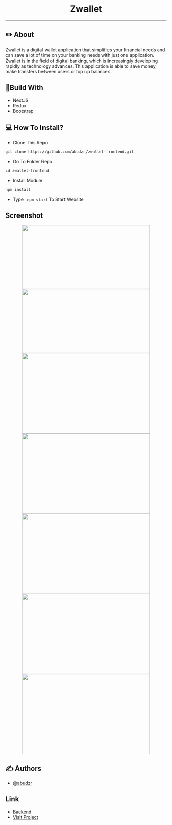 <h1 align="center">
  Zwallet
</h1>

---

## ✏️ About

Zwallet is a digital wallet application that simplifies your financial needs and can save a lot of time on your banking needs with just one application. Zwallet is in the field of digital banking, which is increasingly developing rapidly as technology advances. This application is able to save money, make transfers between users or top up balances.


## 🔖Build With
- NextJS
- Redux
- Bootstrap

## 💻 How To Install?
- Clone This Repo
```
git clone https://github.com/abudzr/zwallet-frontend.git
```
- Go To Folder Repo
```
cd zwallet-frontend
```
- Install Module
```
npm install
```
- Type ``` npm start``` To Start Website


## Screenshot
<p align="center">
  <span>
    <img width="400" height="200" src="https://user-images.githubusercontent.com/68935056/119043416-3a31f780-b9e3-11eb-8005-633540a08362.PNG">   
    <img width="400" height="200" src="https://user-images.githubusercontent.com/68935056/119046735-4324c800-b9e7-11eb-80aa-032159231cd3.png">   
    <img width="400" height="250" src="https://user-images.githubusercontent.com/68935056/119278798-c2b5cf80-bc51-11eb-82e5-da4351a80683.png"> 
    <img width="400" height="250" src="https://user-images.githubusercontent.com/68935056/119278804-c9444700-bc51-11eb-9fec-bceff0186c4b.png">
    <img width="400" height="250" src="https://user-images.githubusercontent.com/68935056/119278802-c8131a00-bc51-11eb-860f-bdde96de28f9.png">
    <img width="400" height="250" src="https://user-images.githubusercontent.com/68935056/119278800-c47f9300-bc51-11eb-921c-c93949a26278.png">
    <img width="400" height="250" src="https://user-images.githubusercontent.com/68935056/119278806-c9dcdd80-bc51-11eb-9e75-f58d5be6ba9e.png">
   
    
    
    
    
    
    

  </span>
</p>

## ✍️ Authors

- [@abudzr](https://github.com/abudzr)

## Link

- [Backend](https://github.com/abudzr/zwallet-backend)
- [Visit Project](http://178.128.50.236:3000/)
